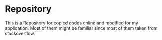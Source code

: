 # Repository
This is a Repository for copied codes online and modified for my application. 
Most of them might be familiar since most of them taken from stackoverflow.

